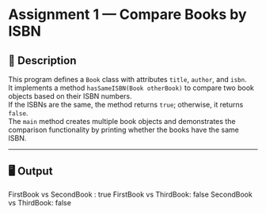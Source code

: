 # Assignment 1 — Compare Books by ISBN

## 📄 Description
This program defines a `Book` class with attributes `title`, `author`, and `isbn`.  
It implements a method `hasSameISBN(Book otherBook)` to compare two book objects based on their ISBN numbers.  
If the ISBNs are the same, the method returns `true`; otherwise, it returns `false`.  
The `main` method creates multiple book objects and demonstrates the comparison functionality by printing whether the books have the same ISBN.

---

## 🖥 Output
FirstBook vs SecondBook : true
FirstBook vs ThirdBook: false
SecondBook vs ThirdBook: false



